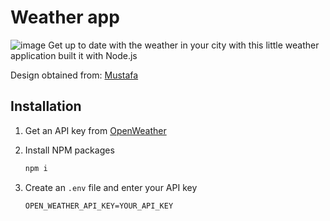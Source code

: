 # Weather app
![image](https://github.com/user-attachments/assets/3f2f1451-3506-485e-860d-1b91e2eba83f)
Get up to date with the weather in your city with this little weather application built it with Node.js

Design obtained from: [Mustafa](https://dribbble.com/pekkiriscim)

## Installation
1. Get an API key from [OpenWeather](https://openweathermap.org/)
2. Install NPM packages
   ```sh
   npm i
   ```
4. Create an <code>.env</code> file and enter your API key
   
   ```env
   OPEN_WEATHER_API_KEY=YOUR_API_KEY
   ```
